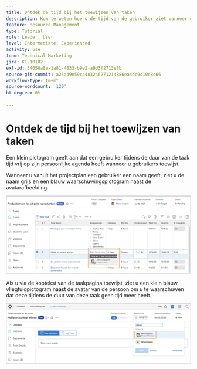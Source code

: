 ```yaml
---
title: Ontdek de tijd bij het toewijzen van taken
description: Kom te weten hoe u de tijd van de gebruiker ziet wanneer u probeert om taaktaken uit te voeren.
feature: Resource Management
type: Tutorial
role: Leader, User
level: Intermediate, Experienced
activity: use
team: Technical Marketing
jira: KT-10182
exl-id: 34058a8e-1a81-4833-b9e2-a9d3f2713efb
source-git-commit: a25a49e59ca483246271214886ea4dc9c10e8d66
workflow-type: tm+mt
source-wordcount: '120'
ht-degree: 0%

---
```


# Ontdek de tijd bij het toewijzen van taken

Een klein pictogram geeft aan dat een gebruiker tijdens de duur van de taak tijd vrij op zijn persoonlijke agenda heeft wanneer u gebruikers toewijst.

Wanneer u vanuit het projectplan een gebruiker een naam geeft, ziet u de naam grijs en een blauw waarschuwingspictogram naast de avatarafbeelding.

![ grayed out gebruiker voor pto ](assets/toat_01.png)

Als u via de koptekst van de taakpagina toewijst, ziet u een klein blauw vliegtuigpictogram naast de avatar van de persoon om u te waarschuwen dat deze tijdens de duur van deze taak geen tijd meer heeft.

![ taak van de gebruikerstaak ](assets/toat_02.png)
